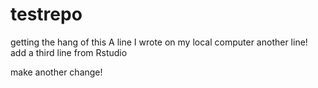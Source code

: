 # testrepo
getting the hang of this
A line I wrote on my local computer
another line!
add a third line from Rstudio

make another change!